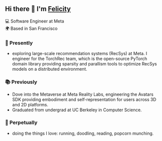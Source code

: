 ## Hi there 👋 I'm [Felicity](https://aporialiao.github.io/)

💻 Software Engineer at Meta <br>
🌍 Based in San Francisco

### 🔭 Presently 
* exploring large-scale recommendation systems (RecSys) at Meta. I engineer for the TorchRec team, which is the open-source PyTorch domain library providing sparsity and parallism tools to optimize RecSys models on a distributed environment.

### 📚 Previously 
* Dove into the Metaverse at Meta Reality Labs, engineering the Avatars SDK providing embodiment and self-representation for users across 3D and 2D platforms.
* Graduated from undergrad at UC Berkeley in Computer Science.

### 🌱 Perpetually
* doing the things I love: running, doodling, reading, popcorn munching.
<!--
**aporialiao/aporialiao** is a ✨ _special_ ✨ repository because its `README.md` (this file) appears on your GitHub profile.

Here are some ideas to get you started:

- 🔭 I’m currently working on ...
- 🌱 I’m currently learning ...
- 👯 I’m looking to collaborate on ...
- 🤔 I’m looking for help with ...
- 💬 Ask me about ...
- 📫 How to reach me: ...
- 😄 Pronouns: ...
- ⚡ Fun fact: ...
-->

